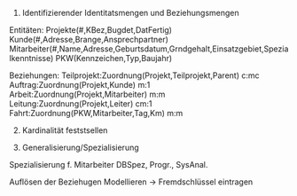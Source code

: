1. Identifizierender Identitatsmengen und Beziehungsmengen

Entitäten:
Projekte(#,KBez,Bugdet,DatFertig)
Kunde(#,Adresse,Brange,Ansprechpartner)
Mitarbeiter(#,Name,Adresse,Geburtsdatum,Grndgehalt,Einsatzgebiet,Spezialkenntnisse)
PKW(Kennzeichen,Typ,Baujahr)

Beziehungen:
Teilprojekt:Zuordnung(Projekt,Teilprojekt,Parent)	c:mc
Auftrag:Zuordnung(Projekt,Kunde)	m:1
Arbeit:Zuordnung(Projekt,Mitarbeiter)	m:m
Leitung:Zuordnung(Projekt,Leiter)	cm:1
Fahrt:Zuordnung(PKW,Mitarbeiter,Tag,Km)	m:m

2. Kardinalität feststsellen

3. Generalisierung/Spezialisierung

Spezialisierung f. Mitarbeiter
DBSpez, Progr., SysAnal.

Auflösen der Beziehugen
Modellieren
-> Fremdschlüssel eintragen
